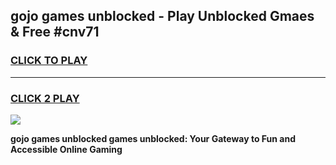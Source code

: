 
## gojo games unblocked - Play Unblocked Gmaes & Free #cnv71
<h3>
<a href="https://premium.freeplayer.one?title=gojo_games_unblocked&ref=03M">CLICK TO PLAY</a></h3>
<hr>

<h3>
<a href="https://premium.freeplayer.one?title=gojo_games_unblocked&ref=03M">CLICK 2 PLAY</a>
  
</h3>

<a href="https://premium.freeplayer.one?title=gojo_games_unblocked&ref=03M"><img src="https://clearcache.store/games.png"></a>


**gojo games unblocked games unblocked: Your Gateway to Fun and Accessible Online Gaming**
